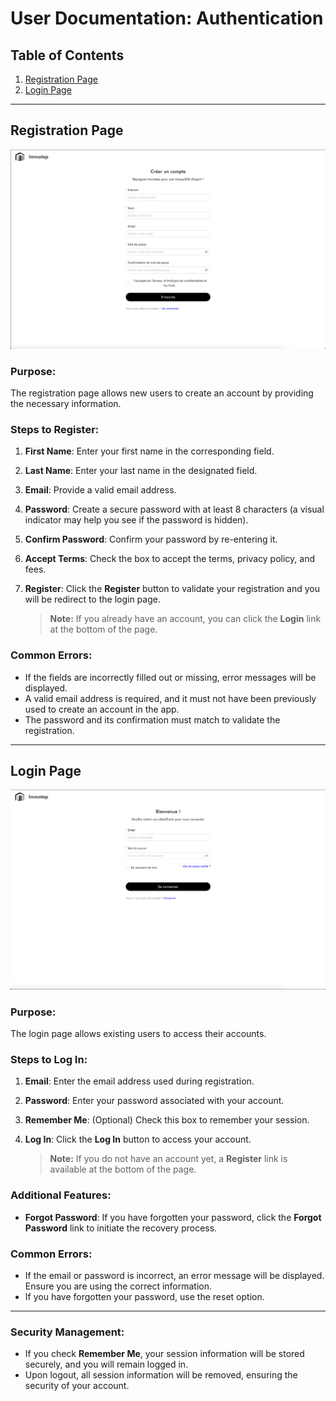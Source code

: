 # User Documentation: Authentication

## Table of Contents

1. [Registration Page](#registration-page)
2. [Login Page](#login-page)

---

## Registration Page

![Registration Page Image](Images/register-page.png)

### Purpose:

The registration page allows new users to create an account by providing the necessary information.

### Steps to Register:

1. **First Name**: Enter your first name in the corresponding field.
2. **Last Name**: Enter your last name in the designated field.
3. **Email**: Provide a valid email address.
4. **Password**: Create a secure password with at least 8 characters (a visual indicator may help you see if the password is hidden).
5. **Confirm Password**: Confirm your password by re-entering it.
6. **Accept Terms**: Check the box to accept the terms, privacy policy, and fees.
7. **Register**: Click the **Register** button to validate your registration and you will be redirect to the login page.

   > **Note:** If you already have an account, you can click the **Login** link at the bottom of the page.

### Common Errors:

- If the fields are incorrectly filled out or missing, error messages will be displayed.
- A valid email address is required, and it must not have been previously used to create an account in the app.
- The password and its confirmation must match to validate the registration.

---

## Login Page

![Login Page Image](Images/login-page.png)

### Purpose:

The login page allows existing users to access their accounts.

### Steps to Log In:

1. **Email**: Enter the email address used during registration.
2. **Password**: Enter your password associated with your account.
3. **Remember Me**: (Optional) Check this box to remember your session.
4. **Log In**: Click the **Log In** button to access your account.

   > **Note:** If you do not have an account yet, a **Register** link is available at the bottom of the page.

### Additional Features:

- **Forgot Password**: If you have forgotten your password, click the **Forgot Password** link to initiate the recovery process.

### Common Errors:

- If the email or password is incorrect, an error message will be displayed. Ensure you are using the correct information.
- If you have forgotten your password, use the reset option.

---

### Security Management:

- If you check **Remember Me**, your session information will be stored securely, and you will remain logged in.
- Upon logout, all session information will be removed, ensuring the security of your account.
